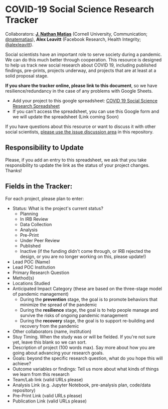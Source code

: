# COVID-19 Social Science Research Tracker
Collaborators: **[J. Nathan Matias](https://natematias.com)** (Cornell University, Communication; [@natematias](https://twitter.com/natematias)), **Alex Leavitt** (Facebook Research, Health Integrity; [@alexleavitt](https://twitter.com/alexleavitt)). 

Social scientists have an important role to serve society during a pandemic. We can do this much better through cooperation. This resource is designed to help us track new social research about COVID 19, including published findings, pre-prints, projects underway, and projects that are at least at a solid proposal stage.

**If you share the tracker online, please link to this document**, so we have resilience/redundancy in the case of any problems with Google Sheets.

* Add your project to this google spreadsheet: [COVID 19 Social Science Research Spreadsheet](https://docs.google.com/spreadsheets/d/1DuY8VLV2yG8TAOZbtyNtrhHERmzUjSaXpAo0_59z_XU/edit?ts=5e73b15d#gid=0)
* If you can't access the spreadsheet, you can use this Google form and we will update the spreadsheet (Link coming Soon)

If you have questions about this resource or want to discuss it with other social scientists, [please use the issue discussion area](https://github.com/natematias/covid-19-social-science-research/issues) in this repository. 

## Responsibility to Update
Please, if you add an entry to this spreadsheet, we ask that you take responsibility to update the link as the status of your project changes. Thanks!

## Fields in the Tracker:
For each project, please plan to enter:
* Status: What is the project's current status?
  * Planning
  * In IRB Review
  * Data Collection
  * Analysis
  * Pre-Print
  * Under Peer Review
  * Published
  * Inactive (if the funding didn't come through, or IRB rejected the design, or you are no longer working on this, please update!)
* Lead POC (Name)
* Lead POC Institution
* Primary Research Question
* Method(s)
* Locations Studied
* Anticipated Impact Category (these are based on the three-stage model of pandemic management) 
  * During the **prevention** stage, the goal is to promote behaviors that minimize the spread of the pandemic
  * During the **resilience** stage, the goal is to help people manage and survive the risks of ongoing pandemic management
  * During the **recovery** stage, the goal is to support re-building and recovery from the pandemic
* Other collaborators (name, institution)
* Stuy Timing. When the study was or will be fielded. If you're not sure yet, leave this blank so we can sort.
* Description of project (100 words max). Say more about how you are going about advancing your research goals. 
* Goals: beyond the specific research question, what do you hope this will achieve?
* Outcome variables or findings: Tell us more about what kinds of things we learn from this research
* Team/Lab link (valid URLs please)
* Analysis Link (e.g. Jupyter Notebook, pre-analysis plan, code/data repository)
* Pre-Print Link (valid URLs please)
* Publication Link (valid URLs please)
